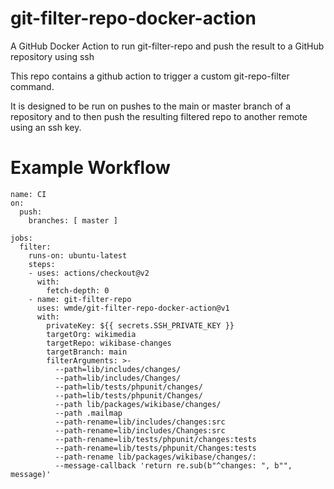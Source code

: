 # git-filter-repo-docker-action
A GitHub Docker Action to run git-filter-repo and push the result to a GitHub repository using ssh

This repo contains a github action to trigger a custom git-repo-filter command.

It is designed to be run on pushes to the main or master branch of a repository
and to then push the resulting filtered repo to another remote using an ssh key.

# Example Workflow
```
name: CI
on:
  push:
    branches: [ master ]

jobs:
  filter:
    runs-on: ubuntu-latest
    steps:
    - uses: actions/checkout@v2
      with:
        fetch-depth: 0
    - name: git-filter-repo
      uses: wmde/git-filter-repo-docker-action@v1
      with:
        privateKey: ${{ secrets.SSH_PRIVATE_KEY }}
        targetOrg: wikimedia
        targetRepo: wikibase-changes
        targetBranch: main
        filterArguments: >-
          --path=lib/includes/changes/
          --path=lib/includes/Changes/
          --path=lib/tests/phpunit/changes/
          --path=lib/tests/phpunit/Changes/
          --path lib/packages/wikibase/changes/
          --path .mailmap
          --path-rename=lib/includes/changes:src
          --path-rename=lib/includes/Changes:src
          --path-rename=lib/tests/phpunit/changes:tests
          --path-rename=lib/tests/phpunit/Changes:tests
          --path-rename lib/packages/wikibase/changes/:
          --message-callback 'return re.sub(b"^changes: ", b"", message)'
```
